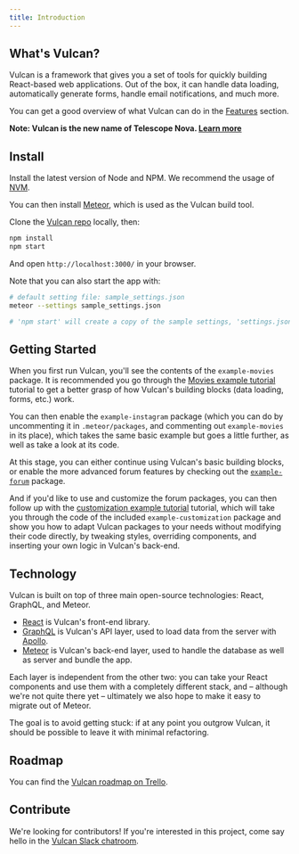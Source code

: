 ```yaml
---
title: Introduction
---
```


## What's Vulcan?

Vulcan is a framework that gives you a set of tools for quickly building React-based web applications. Out of the box, it can handle data loading, automatically generate forms, handle email notifications, and much more. 

You can get a good overview of what Vulcan can do in the [Features](features.html) section. 

**Note: Vulcan is the new name of Telescope Nova. [Learn more](vulcan.html)**

## Install

Install the latest version of Node and NPM. We recommend the usage of [NVM](http://nvm.sh).

You can then install [Meteor](https://www.meteor.com/install), which is used as the Vulcan build tool.

Clone the [Vulcan repo](https://github.com/VulcanJS/Vulcan/) locally, then:

```sh
npm install
npm start
```

And open `http://localhost:3000/` in your browser.

Note that you can also start the app with:

```sh
# default setting file: sample_settings.json
meteor --settings sample_settings.json 

# 'npm start' will create a copy of the sample settings, 'settings.json', and run `meteor` with this file for you.
```

## Getting Started

When you first run Vulcan, you'll see the contents of the `example-movies` package. It is recommended you go through the [Movies example tutorial](example-movies.html) tutorial to get a better grasp of how Vulcan's building blocks (data loading, forms, etc.) work. 

You can then enable the `example-instagram` package (which you can do by uncommenting it in `.meteor/packages`, and commenting out `example-movies` in its place), which takes the same basic example but goes a little further, as well as take a look at its code. 

At this stage, you can either continue using Vulcan's basic building blocks, or enable the more advanced forum features by checking out the [`example-forum`](example-forum.html) package. 

And if you'd like to use and customize the forum packages, you can then follow up with the [customization example tutorial](example-customization.html) tutorial, which will take you through the code of the included `example-customization` package and show you how to adapt Vulcan packages to your needs without modifying their code directly, by tweaking styles, overriding components, and inserting your own logic in Vulcan's back-end. 

## Technology

Vulcan is built on top of three main open-source technologies: React, GraphQL, and Meteor. 

- [React](https://facebook.github.io/react/) is Vulcan's front-end library.
- [GraphQL](http://graphql.org) is Vulcan's API layer, used to load data from the server with [Apollo](http://apollostack.com). 
- [Meteor](http://meteor.com) is Vulcan's back-end layer, used to handle the database as well as server and bundle the app. 

Each layer is independent from the other two: you can take your React components and use them with a completely different stack, and – although we're not quite there yet – ultimately we also hope to make it easy to migrate out of Meteor.

The goal is to avoid getting stuck: if at any point you outgrow Vulcan, it should be possible to leave it with minimal refactoring. 

## Roadmap

You can find the [Vulcan roadmap on Trello](https://trello.com/b/dwPR0LTz/nova-roadmap).

## Contribute

We're looking for contributors! If you're interested in this project, come say hello in the [Vulcan Slack chatroom](http://slack.telescopeapp.org).
